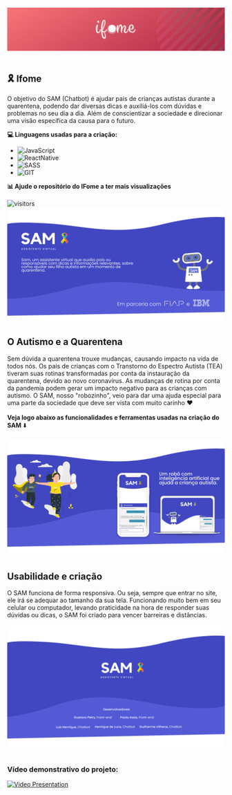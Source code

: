 ![Ifome_Cover](https://github.com/GustavoPetry/Ifome/blob/master/Ifome_Cover.png)
<br />
<br />
## 🎗️ Ifome
O objetivo do SAM (Chatbot) é ajudar pais de crianças autistas durante a quarentena, podendo dar diversas dicas e auxiliá-los com dúvidas e problemas no seu dia a dia. Além de conscientizar a sociedade e direcionar uma visão específica da causa para o futuro.

**💻 Linguagens usadas para a criação:**

- ![JavaScript](https://img.shields.io/badge/JavaScript-F7DF1E?style=for-the-badge&logo=javascript&logoColor=black)<br />
- ![ReactNative](https://img.shields.io/badge/React_Native-20232A?style=for-the-badge&logo=react&logoColor=61DAFB)<br />
- ![SASS](https://img.shields.io/badge/Sass-CC6699?style=for-the-badge&logo=sass&logoColor=white)<br />
- ![GIT](https://img.shields.io/badge/Git-E34F26?style=for-the-badge&logo=git&logoColor=white)<br />

**📊 Ajude o repositório do IFome a ter mais visualizações**<br /><br />
![visitors](https://visitor-badge.laobi.icu/badge?page_id=Sam-Chatbot)<br />
![Sam_Opening](https://github.com/GustavoPetry/Sam-Chatbot/blob/master/Sam_Opening.png)
## O Autismo e a Quarentena
Sem dúvida a quarentena trouxe mudanças, causando impacto na vida de todos nós. Os pais de crianças com o Transtorno do Espectro Autista (TEA) tiveram suas rotinas transformadas por conta da
instauração da quarentena, devido ao novo coronavírus. As mudanças de rotina por conta da pandemia podem
gerar um impacto negativo para as crianças com autismo. O SAM, nosso "robozinho", veio para dar uma ajuda especial para uma parte da sociedade que deve ser vista com muito carinho ❤️<br /><br />**Veja logo abaixo as funcionalidades e ferramentas usadas na criação do SAM** ⬇️
<br />
<br />
![Sam_Desktop_Mobile](https://github.com/GustavoPetry/Sam-Chatbot/blob/master/Sam_Desktop_Mobile.png)
## Usabilidade e criação
O SAM funciona de forma responsiva. Ou seja, sempre que entrar no site, ele irá se adequar ao tamanho da sua tela. Funcionando muito bem em seu celular ou computador, levando praticidade na hora de responder suas dúvidas ou dicas, o SAM foi criado para vencer barreiras e distâncias.<br /><br />
![Sam_Ending](https://github.com/GustavoPetry/Sam-Chatbot/blob/master/Sam_Ending.png)
<br />
<br />
### Vídeo demonstrativo do projeto:
[![Video Presentation](http://img.youtube.com/vi/iLWidlVNfIE/0.jpg)](http://www.youtube.com/watch?v=iLWidlVNfIE "SamChatbot")
